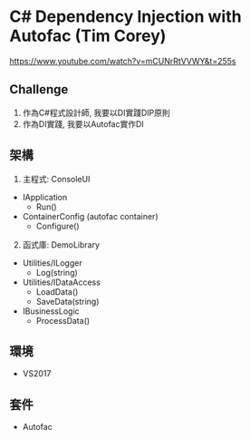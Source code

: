 # C# Dependency Injection with Autofac (Tim Corey)

https://www.youtube.com/watch?v=mCUNrRtVVWY&t=255s


## Challenge
1. 作為C#程式設計師, 我要以DI實踐DIP原則
2. 作為DI實踐, 我要以Autofac實作DI

## 架構
1. 主程式: ConsoleUI
  - IApplication
    * Run()
  - ContainerConfig (autofac container)
    * Configure()
2. 函式庫: DemoLibrary
  - Utilities/ILogger
    * Log(string)
  - Utilities/IDataAccess
    * LoadData()
	* SaveData(string)
  - IBusinessLogic
    * ProcessData()


## 環境
- VS2017

## 套件
- Autofac